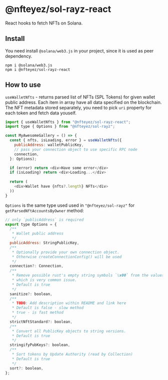 # @nfteyez/sol-rayz-react

React hooks to fetch NFTs on Solana.

## Install

You need install `@solana/web3.js` in your project, since it is used as peer dependency.

```
npm i @solana/web3.js
npm i @nfteyez/sol-rayz-react

```

## How to use

`useWalletNfts` - returns parsed list of NFTs (SPL Tokens) for given wallet public address. Each item in array have all data specified on the blockchain. The NFT metadata stored separately, you need to pick `uri` property for each token and fetch data youself.

```javascript
import { useWalletNfts } from "@nfteyez/sol-rayz-react";
import type { Options } from "@nfteyez/sol-rayz";

const MyAwesomeGallery = () => {
  const { nfts, isLoading, error } = useWalletNfts({
    publicAddress: walletPublicKey,
    // pass your connection object to use specific RPC node
    connection,
  }: Options);

  if (error) return <div>Have some error</div>
  if (isLoading) return <div>Loading...</div>
  
  return (
    <div>Wallet have {nfts?.length} NFTs</div>
  ))
}

```

`Options` is the same type used used in `"@nfteyez/sol-rayz"` for `getParsedNftAccountsByOwner` method:

```javascript
// only `publicAddress` is required
export type Options = {
  /**
   * Wallet public address
   */
  publicAddress: StringPublicKey,
  /**
   * Optionally provide your own connection object.
   * Otherwise createConnectionConfig() will be used
   */
  connection?: Connection,
  /**
   * Remove possible rust's empty string symbols `\x00` from the values,
   * which is very common issue.
   * Default is true
   */
  sanitize?: boolean,
  /**
   * TODO: Add description within README and link here
   * Default is false - slow method
   * true - is fast method
   */
  strictNftStandard?: boolean,
  /**
   * Convert all PublicKey objects to string versions.
   * Default is true
   */
  stringifyPubKeys?: boolean,
  /**
   * Sort tokens by Update Authority (read by Collection)
   * Default is true
   */
  sort?: boolean,
};
```
